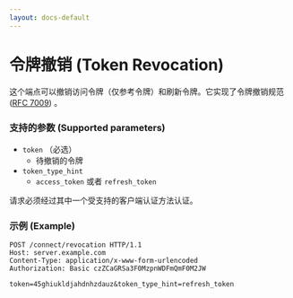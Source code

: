 ```yaml
---
layout: docs-default
---
```


# 令牌撤销 (Token Revocation)

这个端点可以撤销访问令牌（仅参考令牌）和刷新令牌。它实现了令牌撤销规范 ([RFC 7009](https://tools.ietf.org/html/rfc7009)) 。

### 支持的参数 (Supported parameters)

* `token` （必选）
    * 待撤销的令牌
* `token_type_hint`
    * `access_token` 或者 `refresh_token`

请求必须经过其中一个受支持的客户端认证方法认证。

### 示例 (Example)

```
POST /connect/revocation HTTP/1.1
Host: server.example.com
Content-Type: application/x-www-form-urlencoded
Authorization: Basic czZCaGRSa3F0MzpnWDFmQmF0M2JW

token=45ghiukldjahdnhzdauz&token_type_hint=refresh_token
```